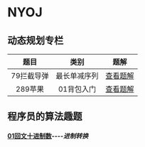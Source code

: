 # NYOJ
## 动态规划专栏
|题目|类别|题解|
|:----:|:----:|:----:|
|79拦截导弹|最长单减序列|[查看题解](https://blog.csdn.net/m0_38024592/article/details/80754382)|
|289苹果|01背包入门|[查看题解](https://blog.csdn.net/m0_38024592/article/details/80084851)|






## 程序员的算法趣题

#### [**01回文十进制数**](https://blog.csdn.net/m0_38024592/article/details/80067054)----*进制转换*

